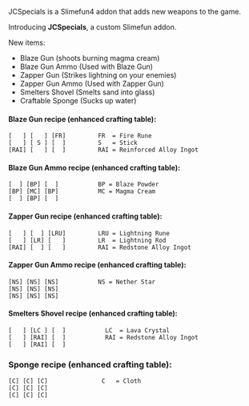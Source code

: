 JCSpecials is a Slimefun4 addon that adds new weapons to the game.

Introducing **JCSpecials**, a custom Slimefun addon.

New items:

- Blaze Gun (shoots burning magma cream)
- Blaze Gun Ammo (Used with Blaze Gun)
- Zapper Gun (Strikes lightning on your enemies)
- Zapper Gun Ammo (Used with Zapper Gun)
- Smelters Shovel (Smelts sand into glass)
- Craftable Sponge (Sucks up water)

#### Blaze Gun recipe (enhanced crafting table):

```
[   ] [   ] [FR]         FR  = Fire Rune
[   ] [ S ] [  ]         S   = Stick
[RAI] [   ] [  ]         RAI = Reinforced Alloy Ingot     
```

#### Blaze Gun Ammo recipe (enhanced crafting table):

```
[  ] [BP] [  ]           BP = Blaze Powder
[BP] [MC] [BP]           MC = Magma Cream
[  ] [BP] [  ]           
```

#### Zapper Gun recipe (enhanced crafting table):

```
[   ] [  ] [LRU]         LRU = Lightning Rune
[   ] [LR] [   ]         LR  = Lightning Rod
[RAI] [  ] [   ]         RAI = Redstone Alloy Ingot
```

#### Zapper Gun Ammo recipe (enhanced crafting table):

```
[NS] [NS] [NS]           NS = Nether Star
[NS] [NS] [NS]
[NS] [NS] [NS]
```

#### Smelters Shovel recipe (enhanced crafting table):

```
[   ] [LC ] [  ]           LC  = Lava Crystal
[   ] [RAI] [  ]           RAI = Redstone Alloy Ingot
[   ] [RAI] [  ]
```

### Sponge recipe (enhanced crafting table):

```
[C] [C] [C]               C   = Cloth
[C] [C] [C]
[C] [C] [C]
```